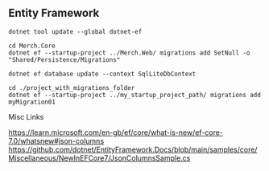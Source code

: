## Entity Framework

`dotnet tool update --global dotnet-ef`

`cd Merch.Core`  
`dotnet ef --startup-project ../Merch.Web/ migrations add SetNull -o "Shared/Persistence/Migrations"`

`dotnet ef database update --context SqlLiteDbContext`

`cd ./project_with_migrations_folder`  
`dotnet ef --startup-project ../my_startup_project_path/ migrations add myMigration01`

Misc Links

https://learn.microsoft.com/en-gb/ef/core/what-is-new/ef-core-7.0/whatsnew#json-columns  
https://github.com/dotnet/EntityFramework.Docs/blob/main/samples/core/Miscellaneous/NewInEFCore7/JsonColumnsSample.cs